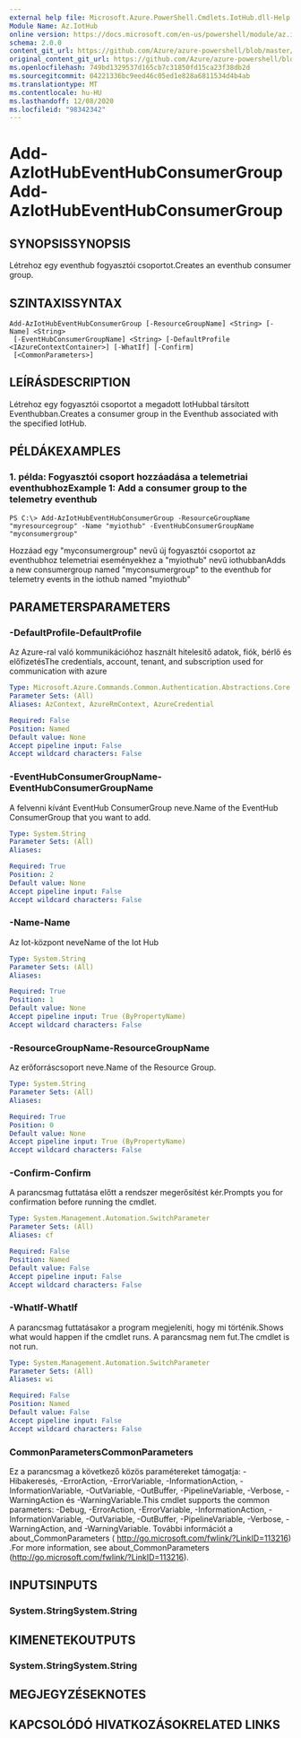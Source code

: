 ```yaml
---
external help file: Microsoft.Azure.PowerShell.Cmdlets.IotHub.dll-Help.xml
Module Name: Az.IotHub
online version: https://docs.microsoft.com/en-us/powershell/module/az.iothub/add-aziothubeventhubconsumergroup
schema: 2.0.0
content_git_url: https://github.com/Azure/azure-powershell/blob/master/src/IotHub/IotHub/help/Add-AzIotHubEventHubConsumerGroup.md
original_content_git_url: https://github.com/Azure/azure-powershell/blob/master/src/IotHub/IotHub/help/Add-AzIotHubEventHubConsumerGroup.md
ms.openlocfilehash: 749bd1329537d165cb7c31850fd15ca23f38db2d
ms.sourcegitcommit: 04221336bc9eed46c05ed1e828a6811534d4b4ab
ms.translationtype: MT
ms.contentlocale: hu-HU
ms.lasthandoff: 12/08/2020
ms.locfileid: "98342342"
---
```

# <span data-ttu-id="70e6a-101">Add-AzIotHubEventHubConsumerGroup</span><span class="sxs-lookup"><span data-stu-id="70e6a-101">Add-AzIotHubEventHubConsumerGroup</span></span>

## <span data-ttu-id="70e6a-102">SYNOPSIS</span><span class="sxs-lookup"><span data-stu-id="70e6a-102">SYNOPSIS</span></span>
<span data-ttu-id="70e6a-103">Létrehoz egy eventhub fogyasztói csoportot.</span><span class="sxs-lookup"><span data-stu-id="70e6a-103">Creates an eventhub consumer group.</span></span>

## <span data-ttu-id="70e6a-104">SZINTAXIS</span><span class="sxs-lookup"><span data-stu-id="70e6a-104">SYNTAX</span></span>

```
Add-AzIotHubEventHubConsumerGroup [-ResourceGroupName] <String> [-Name] <String>
 [-EventHubConsumerGroupName] <String> [-DefaultProfile <IAzureContextContainer>] [-WhatIf] [-Confirm]
 [<CommonParameters>]
```

## <span data-ttu-id="70e6a-105">LEÍRÁS</span><span class="sxs-lookup"><span data-stu-id="70e6a-105">DESCRIPTION</span></span>
<span data-ttu-id="70e6a-106">Létrehoz egy fogyasztói csoportot a megadott IotHubbal társított Eventhubban.</span><span class="sxs-lookup"><span data-stu-id="70e6a-106">Creates a consumer group in the Eventhub associated with the specified IotHub.</span></span>

## <span data-ttu-id="70e6a-107">PÉLDÁK</span><span class="sxs-lookup"><span data-stu-id="70e6a-107">EXAMPLES</span></span>

### <span data-ttu-id="70e6a-108">1. példa: Fogyasztói csoport hozzáadása a telemetriai eventhubhoz</span><span class="sxs-lookup"><span data-stu-id="70e6a-108">Example 1: Add a consumer group to the telemetry eventhub</span></span>
```
PS C:\> Add-AzIotHubEventHubConsumerGroup -ResourceGroupName "myresourcegroup" -Name "myiothub" -EventHubConsumerGroupName "myconsumergroup"
```

<span data-ttu-id="70e6a-109">Hozzáad egy "myconsumergroup" nevű új fogyasztói csoportot az eventhubhoz telemetriai eseményekhez a "myiothub" nevű iothubban</span><span class="sxs-lookup"><span data-stu-id="70e6a-109">Adds a new consumergroup named "myconsumergroup" to the eventhub for telemetry events in the iothub named "myiothub"</span></span>

## <span data-ttu-id="70e6a-110">PARAMETERS</span><span class="sxs-lookup"><span data-stu-id="70e6a-110">PARAMETERS</span></span>

### <span data-ttu-id="70e6a-111">-DefaultProfile</span><span class="sxs-lookup"><span data-stu-id="70e6a-111">-DefaultProfile</span></span>
<span data-ttu-id="70e6a-112">Az Azure-ral való kommunikációhoz használt hitelesítő adatok, fiók, bérlő és előfizetés</span><span class="sxs-lookup"><span data-stu-id="70e6a-112">The credentials, account, tenant, and subscription used for communication with azure</span></span>

```yaml
Type: Microsoft.Azure.Commands.Common.Authentication.Abstractions.Core.IAzureContextContainer
Parameter Sets: (All)
Aliases: AzContext, AzureRmContext, AzureCredential

Required: False
Position: Named
Default value: None
Accept pipeline input: False
Accept wildcard characters: False
```

### <span data-ttu-id="70e6a-113">-EventHubConsumerGroupName</span><span class="sxs-lookup"><span data-stu-id="70e6a-113">-EventHubConsumerGroupName</span></span>
<span data-ttu-id="70e6a-114">A felvenni kívánt EventHub ConsumerGroup neve.</span><span class="sxs-lookup"><span data-stu-id="70e6a-114">Name of the EventHub ConsumerGroup that you want to add.</span></span>

```yaml
Type: System.String
Parameter Sets: (All)
Aliases:

Required: True
Position: 2
Default value: None
Accept pipeline input: False
Accept wildcard characters: False
```

### <span data-ttu-id="70e6a-115">-Name</span><span class="sxs-lookup"><span data-stu-id="70e6a-115">-Name</span></span>
<span data-ttu-id="70e6a-116">Az Iot-központ neve</span><span class="sxs-lookup"><span data-stu-id="70e6a-116">Name of the Iot Hub</span></span>

```yaml
Type: System.String
Parameter Sets: (All)
Aliases:

Required: True
Position: 1
Default value: None
Accept pipeline input: True (ByPropertyName)
Accept wildcard characters: False
```

### <span data-ttu-id="70e6a-117">-ResourceGroupName</span><span class="sxs-lookup"><span data-stu-id="70e6a-117">-ResourceGroupName</span></span>
<span data-ttu-id="70e6a-118">Az erőforráscsoport neve.</span><span class="sxs-lookup"><span data-stu-id="70e6a-118">Name of the Resource Group.</span></span>

```yaml
Type: System.String
Parameter Sets: (All)
Aliases:

Required: True
Position: 0
Default value: None
Accept pipeline input: True (ByPropertyName)
Accept wildcard characters: False
```

### <span data-ttu-id="70e6a-119">-Confirm</span><span class="sxs-lookup"><span data-stu-id="70e6a-119">-Confirm</span></span>
<span data-ttu-id="70e6a-120">A parancsmag futtatása előtt a rendszer megerősítést kér.</span><span class="sxs-lookup"><span data-stu-id="70e6a-120">Prompts you for confirmation before running the cmdlet.</span></span>

```yaml
Type: System.Management.Automation.SwitchParameter
Parameter Sets: (All)
Aliases: cf

Required: False
Position: Named
Default value: False
Accept pipeline input: False
Accept wildcard characters: False
```

### <span data-ttu-id="70e6a-121">-WhatIf</span><span class="sxs-lookup"><span data-stu-id="70e6a-121">-WhatIf</span></span>
<span data-ttu-id="70e6a-122">A parancsmag futtatásakor a program megjeleníti, hogy mi történik.</span><span class="sxs-lookup"><span data-stu-id="70e6a-122">Shows what would happen if the cmdlet runs.</span></span>
<span data-ttu-id="70e6a-123">A parancsmag nem fut.</span><span class="sxs-lookup"><span data-stu-id="70e6a-123">The cmdlet is not run.</span></span>

```yaml
Type: System.Management.Automation.SwitchParameter
Parameter Sets: (All)
Aliases: wi

Required: False
Position: Named
Default value: False
Accept pipeline input: False
Accept wildcard characters: False
```

### <span data-ttu-id="70e6a-124">CommonParameters</span><span class="sxs-lookup"><span data-stu-id="70e6a-124">CommonParameters</span></span>
<span data-ttu-id="70e6a-125">Ez a parancsmag a következő közös paramétereket támogatja: -Hibakeresés, -ErrorAction, -ErrorVariable, -InformationAction, -InformationVariable, -OutVariable, -OutBuffer, -PipelineVariable, -Verbose, -WarningAction és -WarningVariable.</span><span class="sxs-lookup"><span data-stu-id="70e6a-125">This cmdlet supports the common parameters: -Debug, -ErrorAction, -ErrorVariable, -InformationAction, -InformationVariable, -OutVariable, -OutBuffer, -PipelineVariable, -Verbose, -WarningAction, and -WarningVariable.</span></span> <span data-ttu-id="70e6a-126">További információt a about_CommonParameters ( http://go.microsoft.com/fwlink/?LinkID=113216) .</span><span class="sxs-lookup"><span data-stu-id="70e6a-126">For more information, see about_CommonParameters (http://go.microsoft.com/fwlink/?LinkID=113216).</span></span>

## <span data-ttu-id="70e6a-127">INPUTS</span><span class="sxs-lookup"><span data-stu-id="70e6a-127">INPUTS</span></span>

### <span data-ttu-id="70e6a-128">System.String</span><span class="sxs-lookup"><span data-stu-id="70e6a-128">System.String</span></span>

## <span data-ttu-id="70e6a-129">KIMENETEK</span><span class="sxs-lookup"><span data-stu-id="70e6a-129">OUTPUTS</span></span>

### <span data-ttu-id="70e6a-130">System.String</span><span class="sxs-lookup"><span data-stu-id="70e6a-130">System.String</span></span>

## <span data-ttu-id="70e6a-131">MEGJEGYZÉSEK</span><span class="sxs-lookup"><span data-stu-id="70e6a-131">NOTES</span></span>

## <span data-ttu-id="70e6a-132">KAPCSOLÓDÓ HIVATKOZÁSOK</span><span class="sxs-lookup"><span data-stu-id="70e6a-132">RELATED LINKS</span></span>
